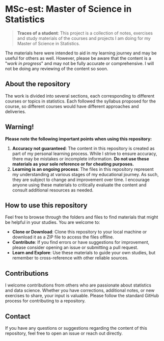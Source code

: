 # MSc-est: Master of Science in Statistics

> **Traces of a student**: This project is a collection of notes, exercises and study materials of the courses and projects I am doing for my Master of Science in Statistics.

The materials here were intended to aid in my learning journey and may be useful for others as well. However, please be aware that the content is a "*work in progress*" and may not be fully accurate or comprehensive. I will not be doing any reviewing of the content so soon.

## About the repository

The work is divided into several sections, each corresponding to different courses or topics in statistics. Each followed the syllabus proposed for the course, so different courses would have different approaches and deliveries. 

## Warning!

**Please note the following important points when using this repository:**

1. **Accuracy not guaranteed**: The content in this repository is created as part of my personal learning process. While I strive to ensure accuracy, there may be mistakes or incomplete information. **Do not use these materials as your sole reference or for cheating purposes.**
2.  **Learning is an ongoing process**: The files in this repository represent my understanding at various stages of my educational journey. As such, they are subject to change and improvement over time. I encourage anyone using these materials to critically evaluate the content and consult additional resources as needed.

## How to use this repository

Feel free to browse through the folders and files to find materials that might be helpful in your studies. You are welcome to:

- **Clone or Download**: Clone this repository to your local machine or download it as a ZIP file to access the files offline.
- **Contribute**: If you find errors or have suggestions for improvement, please consider opening an issue or submitting a pull request.
- **Learn and Explore**: Use these materials to guide your own studies, but remember to cross-reference with other reliable sources.

## Contributions

I welcome contributions from others who are passionate about statistics and data science. Whether you have corrections, additional notes, or new exercises to share, your input is valuable. Please follow the standard GitHub process for contributing to a repository.

## Contact

If you have any questions or suggestions regarding the content of this repository, feel free to open an issue or reach out directly.
